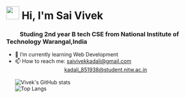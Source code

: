 ### <h1><img src="https://raw.githubusercontent.com/MartinHeinz/MartinHeinz/master/wave.gif" width="35px"> Hi, I'm Sai Vivek</h1>

<h3>&emsp;&emsp; Studing 2nd year B tech CSE from National Institute of Technology Warangal,India</h3>

- 🌱 I’m currently learning Web Development
- 📫 How to reach me: saivivekkadali@gmail.com <br>&emsp;&emsp;&emsp;&emsp;&emsp;&emsp;&emsp;&emsp;&emsp;&ensp;kadali_851938@student.nitw.ac.in<br><br>
![Vivek's GitHub stats](https://github-readme-stats.vercel.app/api?username=saivivek321&show_icons=true&theme=midnight-purple)<br>
![Top Langs](https://github-readme-stats.vercel.app/api/top-langs/?username=saivivek321&theme=midnight-purple)


<!--
**saivivek321/saivivek321** is a ✨ _special_ ✨ repository because its `README.md` (this file) appears on your GitHub profile.

Here are some ideas to get you started:

- 🔭 I’m currently working on ...
- 🌱 I’m currently learning ...
- 👯 I’m looking to collaborate on ...
- 🤔 I’m looking for help with ...
- 💬 Ask me about ...
- 📫 How to reach me: ...
- 😄 Pronouns: ...
- ⚡ Fun fact: ...
-->
